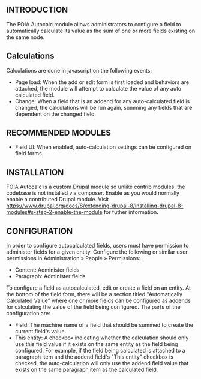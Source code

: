 INTRODUCTION
------------
The FOIA Autocalc module allows administrators to configure a field to
automatically calculate its value as the sum of one or more fields existing
on the same node.

## Calculations

Calculations are done in javascript on the following events:

* Page load: When the add or edit form is first loaded and behaviors are
attached, the module will attempt to calculate the value of any auto
calculated field.
* Change: When a field that is an addend for any auto-calculated field is
changed, the calculations will be run again, summing any fields that are
dependent on the changed field.

RECOMMENDED MODULES
-------------------

* Field UI: When enabled, auto-calculation settings can be configured on field
forms.

INSTALLATION
------------

FOIA Autocalc is a custom Drupal module so unlike contrib modules, the codebase
is not installed via composer. Enable as you would normally enable a
contributed Drupal module. Visit
https://www.drupal.org/docs/8/extending-drupal-8/installing-drupal-8-modules#s-step-2-enable-the-module
for futher information.

CONFIGURATION
-------------

In order to configure autocalculated fields, users must have permission to
administer fields for a given entity. Configure the following or similar user
permissions in Administration » People » Permissions:

* Content: Administer fields
* Paragraph: Administer fields

To configure a field as autocalculated, edit or create a field on an entity.
At the bottom of the field form, there will be a section titled
"Automatically Calculated Value" where one or more fields can be configured as
addends for calculating the value of the field being configured.  The parts
of the configuration are:

* Field: The machine name of a field that should be summed to create the
current field's value.
* This entity: A checkbox indicating whether the calculation should only use
this field value if it exists on the same entity as the field being
configured.  For example, if the field being calculated is attached to a
paragraph item and the addend field's "This entity" checkbox is checked, the
auto-calculation will only use the addend field value that exists on the same
paragraph item as the calculated field.
